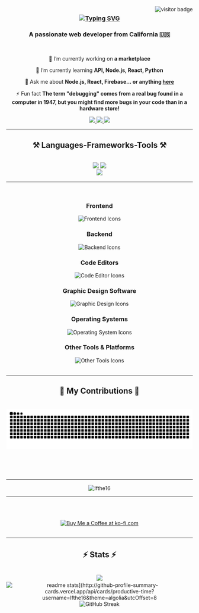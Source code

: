  <img align="right" src="https://visitor-badge.laobi.icu/badge?page_id=Ifthe16" alt="visitor badge"/>

<h3 align="center">
<a href="https://git.io/typing-svg"><img src="https://readme-typing-svg.herokuapp.com?font=Righteous&size=25&duration=3000&pause=1000&background=0000FF00&width=435&lines=Hi+There!+%F0%9F%91%8B;Welcome+to+my+GitHub+%F0%9F%92%9C;Let%E2%80%99s+build+something+together!+%F0%9F%9A%80" alt="Typing SVG" /></a>
</h3>


<h3 align="center">A passionate web developer from California 🇺🇸</h3>

<br/>

<div align="center">
 
 🔭 I’m currently working on **a marketplace**
 
 🌱 I’m currently learning **API, Node.js, React, Python**

💬 Ask me about **Node.js, React, Firebase... or anything [here](https://github.com/Ifthe16/Ifthe16/issues)**

⚡ Fun fact **The term "debugging" comes from a real bug found in a computer in 1947, but you might find more bugs in your code than in a hardware store!**

 </div>
 
<div align="center"> 
  <a href="mailto:@gmail.com">
    <img src="https://img.shields.io/badge/Gmail-333333?style=for-the-badge&logo=gmail&logoColor=red" />
  </a>
  <a href="https://linkedin.com/" target="_blank">
    <img src="https://img.shields.io/badge/LinkedIn-0077B5?style=for-the-badge&logo=linkedin&logoColor=white" target="_blank" />
  </a>
  <a href="https://github.com" target="_blank">
     <img src="https://img.shields.io/badge/Portfolio-FF5722?style=for-the-badge&logo=todoist&logoColor=white" target="_blank" /> <!-- sqlite, safari, google-chrome are other good icon options -->
  </a>
</div>

 <hr/>
 
<h2 align="center">⚒️ Languages-Frameworks-Tools ⚒️</h2>
<br/>
<div align="center">
    <img src="https://skillicons.dev/icons?i=html,css,tailwind,javascript,react,vscode,github,figma,git,bootstrap,mui" />
    <img src="https://skillicons.dev/icons?i=nodejs,express,python,typescript,firebase,mongodb,nextjs,mysql,vscode,codepen" /><br>
    <img src="https://skillicons.dev/icons?i=blender,bash,aiscript,bots,devto,ai,netlify,notion,ps,powershell,pycharm,replit,wordpress,cloudflare,devto,discord,discordjs,django,c,cs,cpp,docker,flask,gcp,gmail,gitlab,instagram,linkedin,linux,npm,ps,powershell,py,pycharm,svg,twitter,unity,vercel,vite,visualstudio,windows,xd" /><br>
</div>

<hr>
<br>

<div align="center">

  <h3>Frontend</h3>
  <img src="https://skillicons.dev/icons?i=html,css,tailwind,javascript,react,bootstrap,mui,nextjs,vite" alt="Frontend Icons" />

  <h3>Backend</h3>
  <img src="https://skillicons.dev/icons?i=nodejs,express,python,typescript,firebase,mongodb,mysql,django,flask" alt="Backend Icons" />

  <h3>Code Editors</h3>
  <img src="https://skillicons.dev/icons?i=vscode,pycharm,codepen,visualstudio,replit" alt="Code Editor Icons" />

  <h3>Graphic Design Software</h3>
  <img src="https://skillicons.dev/icons?i=figma,ps,blender,xd" alt="Graphic Design Icons" />

  <h3>Operating Systems</h3>
  <img src="https://skillicons.dev/icons?i=windows,linux" alt="Operating System Icons" />

  <h3>Other Tools & Platforms</h3>
  <img src="https://skillicons.dev/icons?i=github,git,gitlab,cloudflare,netlify,vercel,powershell,bash,npm" alt="Other Tools Icons" />

</div>


<br/>
<hr/>

<div align="center">
  <h2>🐍 My Contributions 🐍</h2>
  <br>
  <img alt="snake eating my contributions" src="https://raw.githubusercontent.com/Ifthe16/Ifthe16/output/github-contribution-grid-snake.svg" />
 
  
  <br/><br/><br/>
</div>
<hr>
<p align="center"> <img src="https://github-profile-trophy.vercel.app/?username=Ifthe16" alt="Ifthe16" /></p>

<hr/>


<br/><br/>


<div align="center">
<a href='https://ko-fi.com/' target='_blank'><img height='64' style='border:0px;height:64px;' src='https://storage.ko-fi.com/cdn/kofi1.png?v=3' border='0' alt='Buy Me a Coffee at ko-fi.com' /></a>
</div>

<br/>

<hr>
<h2 align="center">⚡ Stats ⚡</h2>
<br>

<div align=center>
  <img  src="http://github-profile-summary-cards.vercel.app/api/cards/stats?username=Ifthe16&theme=algolia" />
  <img src="https://github-readme-stats-salesp07.vercel.app/api?username=Ifthe16&count_private=true&show_icons=true&theme=react&rank_icon=github&border_radius=10" alt="readme stats](http://github-profile-summary-cards.vercel.app/api/cards/productive-time?username=Ifthe16&theme=algolia&utcOffset=8" />
  <br/>
 <img src="http://github-profile-summary-cards.vercel.app/api/cards/profile-details?username=Ifthe16&theme=algolia" alt="GitHub Streak" /> 
</div>

